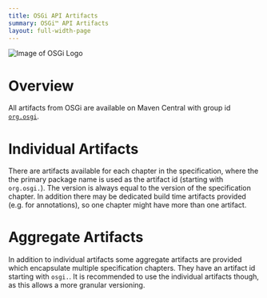 ```yaml
---
title: OSGi API Artifacts
summary: OSGi™ API Artifacts
layout: full-width-page
---
```


![Image of OSGi Logo](/img/osgi-logo-512.png)

# Overview

All artifacts from OSGi are available on Maven Central with group id [`org.osgi`](https://search.maven.org/search?q=g:org.osgi).

# Individual Artifacts

There are artifacts available for each chapter in the specification, where the the primary package name is used as the artifact id (starting with `org.osgi.`). The version is always equal to the version of the specification chapter.
In addition there may be dedicated build time artifacts provided (e.g. for annotations), so one chapter might have more than one artifact.

# Aggregate Artifacts

In addition to individual artifacts some aggregate artifacts are provided which encapsulate multiple specification chapters. They have an artifact id starting with `osgi.`. It is recommended to use the individual artifacts though, as this allows a more granular versioning.